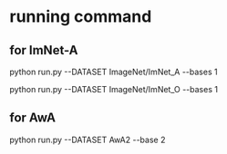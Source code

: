 # running command

## for ImNet-A

python run.py --DATASET ImageNet/ImNet_A --bases 1

python run.py --DATASET ImageNet/ImNet_O --bases 1




## for AwA

python run.py --DATASET AwA2 --base 2


